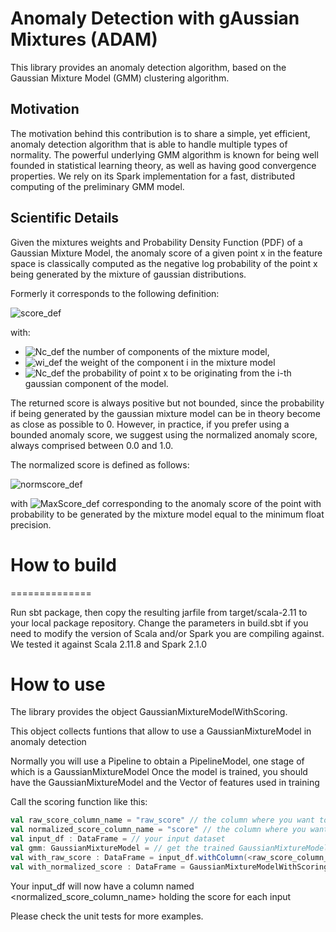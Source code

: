 Anomaly Detection with gAussian Mixtures (ADAM)
===============================================

This library provides an anomaly detection algorithm, based on the Gaussian Mixture Model (GMM) clustering algorithm.

Motivation
----------

The motivation behind this contribution is to share a simple, yet efficient, anomaly detection algorithm that is able to handle multiple types of normality.
The powerful underlying GMM algorithm is known for being well founded in statistical learning theory, as well as having good convergence properties.
We rely on its Spark implementation for a fast, distributed computing of the preliminary GMM model. 

Scientific Details
----------
Given the mixtures weights and Probability Density Function (PDF) of a Gaussian Mixture Model, the anomaly score of a given point x in the feature space is classically computed as the negative log probability of the point x being generated by the mixture of gaussian distributions.

Formerly it corresponds to the following definition:  

<img src="https://latex.codecogs.com/svg.latex?\Large&space;Score(x)= -\log  \sum _{i=1..N_c} \omega_i P_i(x)" title="score_def" />

with:
- <img src="https://latex.codecogs.com/svg.latex?N_c" title="Nc_def" /> the number of components of the mixture model,
- <img src="https://latex.codecogs.com/svg.latex?\omega_i" title="wi_def" /> the weight of the component i in the mixture model
- <img src="https://latex.codecogs.com/svg.latex?P_i(x)" title="Nc_def" />  the probability of point x to be originating from the i-th gaussian component of the model. 


The returned score is always positive but not bounded, since the probability if being generated by the gaussian mixture model can be in theory become as close as possible to 0. 
However, in practice, if you prefer using a bounded anomaly score, we suggest using the normalized anomaly score, always comprised between 0.0 and 1.0.

The normalized score is defined as follows:

<img src="https://latex.codecogs.com/svg.latex?\Large&space;NormScore(x) = Score(x) / MaxScore" title="normscore_def" />

with <img src="https://latex.codecogs.com/svg.latex?MaxScore = -\log(Double.MinPositiveValue)" title="MaxScore_def" /> 
corresponding to the anomaly score of the point with probability to be generated by the mixture model equal to the minimum float precision. 


# How to build
==============

Run sbt package, then copy the resulting jarfile from target/scala-2.11 to your local package repository. Change the parameters in build.sbt if you need to modify the version of Scala and/or Spark you are compiling against. We tested it against Scala 2.11.8 and Spark 2.1.0


How to use
==========

The library provides the object GaussianMixtureModelWithScoring. 

This object collects funtions that allow to use a GaussianMixtureModel in anomaly detection

Normally you will use a Pipeline to obtain a PipelineModel, one stage of which is a GaussianMixtureModel
Once the model is trained, you should have the GaussianMixtureModel and the Vector of features used in training

Call the scoring function like this:

```scala
val raw_score_column_name = "raw_score" // the column where you want to store the scores, defaults to "raw_score"
val normalized_score_column_name = "score" // the column where you want to store the scores, defaults to "score"
val input_df : DataFrame = // your input dataset 
val gmm: GaussianMixtureModel = // get the trained GaussianMixtureModel 
val with_raw_score : DataFrame = input_df.withColumn(<raw_score_column_name>, GaussianMixtureModelWithScoring.scoreWith(gmm)(col("<the column holding features used in training>")))
val with_normalized_score : DataFrame = GaussianMixtureModelWithScoring.normalize_score(with_raw_score)
```
 
Your input_df will now have a column named <normalized_score_column_name> holding the score for each input

Please check the unit tests for more examples.
